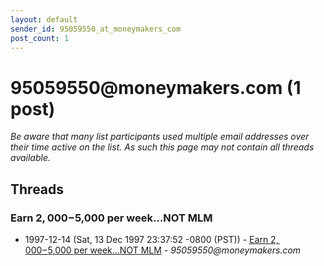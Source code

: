 ```yaml
---
layout: default
sender_id: 95059550_at_moneymakers_com
post_count: 1
---
```


# 95059550<span>@</span>moneymakers.com (1 post)

_Be aware that many list participants used multiple email addresses over their time active on the list. As such this page may not contain all threads available._

## Threads

### Earn $2,000-$5,000 per week...NOT MLM
+ 1997-12-14 (Sat, 13 Dec 1997 23:37:52 -0800 (PST)) - [Earn $2,000-$5,000 per week...NOT MLM](/archive/1997/12/cc7a4b650f22e3c13e7d2d23429cdc5b738b27b287a4aca4e53e6161399d9bdb) - _95059550@moneymakers.com_

